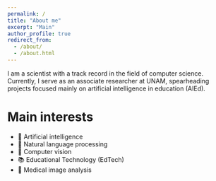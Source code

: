 ```yaml
---
permalink: /
title: "About me"
excerpt: "Main"
author_profile: true
redirect_from: 
  - /about/
  - /about.html
---
```


I am a scientist with a track record in the field of computer science. Currently, I serve as an associate researcher at UNAM, spearheading projects focused mainly on artificial intelligence in education (AIEd).

Main interests
======
* 👾 Artificial intelligence
* 💬 Natural language processing
* 👀 Computer vision
* 📚 Educational Technology (EdTech)
* 🏥 Medical image analysis

<script src="https://cdn.botpress.cloud/webchat/v1/inject.js"></script>
<script src="https://mediafiles.botpress.cloud/dca845ea-0d90-4d87-98a2-dc11307bf495/webchat/config.js" defer></script>
